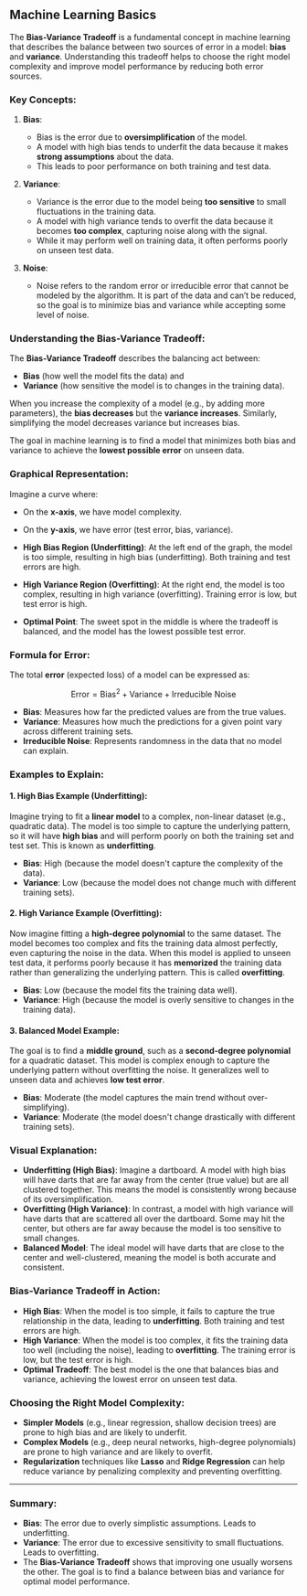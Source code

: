 Machine Learning Basics
---

The **Bias-Variance Tradeoff** is a fundamental concept in machine learning that describes the balance between two sources of error in a model: **bias** and **variance**. Understanding this tradeoff helps to choose the right model complexity and improve model performance by reducing both error sources.

### **Key Concepts:**
1. **Bias**: 
   - Bias is the error due to **oversimplification** of the model.
   - A model with high bias tends to underfit the data because it makes **strong assumptions** about the data.
   - This leads to poor performance on both training and test data.

2. **Variance**:
   - Variance is the error due to the model being **too sensitive** to small fluctuations in the training data.
   - A model with high variance tends to overfit the data because it becomes **too complex**, capturing noise along with the signal.
   - While it may perform well on training data, it often performs poorly on unseen test data.

3. **Noise**:
   - Noise refers to the random error or irreducible error that cannot be modeled by the algorithm. It is part of the data and can’t be reduced, so the goal is to minimize bias and variance while accepting some level of noise.

### **Understanding the Bias-Variance Tradeoff:**

The **Bias-Variance Tradeoff** describes the balancing act between:
- **Bias** (how well the model fits the data) and 
- **Variance** (how sensitive the model is to changes in the training data).

When you increase the complexity of a model (e.g., by adding more parameters), the **bias decreases** but the **variance increases**. Similarly, simplifying the model decreases variance but increases bias.

The goal in machine learning is to find a model that minimizes both bias and variance to achieve the **lowest possible error** on unseen data.

### **Graphical Representation:**
Imagine a curve where:
- On the **x-axis**, we have model complexity.
- On the **y-axis**, we have error (test error, bias, variance).

- **High Bias Region (Underfitting)**: At the left end of the graph, the model is too simple, resulting in high bias (underfitting). Both training and test errors are high.
- **High Variance Region (Overfitting)**: At the right end, the model is too complex, resulting in high variance (overfitting). Training error is low, but test error is high.
- **Optimal Point**: The sweet spot in the middle is where the tradeoff is balanced, and the model has the lowest possible test error.

### **Formula for Error:**
The total **error** (expected loss) of a model can be expressed as:

$$
\text{Error} = \text{Bias}^2 + \text{Variance} + \text{Irreducible Noise}
$$

- **Bias**: Measures how far the predicted values are from the true values.
- **Variance**: Measures how much the predictions for a given point vary across different training sets.
- **Irreducible Noise**: Represents randomness in the data that no model can explain.

### **Examples to Explain:**

#### 1. **High Bias Example (Underfitting):**
Imagine trying to fit a **linear model** to a complex, non-linear dataset (e.g., quadratic data). The model is too simple to capture the underlying pattern, so it will have **high bias** and will perform poorly on both the training set and test set. This is known as **underfitting**.

- **Bias**: High (because the model doesn't capture the complexity of the data).
- **Variance**: Low (because the model does not change much with different training sets).

#### 2. **High Variance Example (Overfitting):**
Now imagine fitting a **high-degree polynomial** to the same dataset. The model becomes too complex and fits the training data almost perfectly, even capturing the noise in the data. When this model is applied to unseen test data, it performs poorly because it has **memorized** the training data rather than generalizing the underlying pattern. This is called **overfitting**.

- **Bias**: Low (because the model fits the training data well).
- **Variance**: High (because the model is overly sensitive to changes in the training data).

#### 3. **Balanced Model Example:**
The goal is to find a **middle ground**, such as a **second-degree polynomial** for a quadratic dataset. This model is complex enough to capture the underlying pattern without overfitting the noise. It generalizes well to unseen data and achieves **low test error**.

- **Bias**: Moderate (the model captures the main trend without over-simplifying).
- **Variance**: Moderate (the model doesn't change drastically with different training sets).

### **Visual Explanation:**
- **Underfitting (High Bias)**: Imagine a dartboard. A model with high bias will have darts that are far away from the center (true value) but are all clustered together. This means the model is consistently wrong because of its oversimplification.
- **Overfitting (High Variance)**: In contrast, a model with high variance will have darts that are scattered all over the dartboard. Some may hit the center, but others are far away because the model is too sensitive to small changes.
- **Balanced Model**: The ideal model will have darts that are close to the center and well-clustered, meaning the model is both accurate and consistent.

### **Bias-Variance Tradeoff in Action:**

- **High Bias**: When the model is too simple, it fails to capture the true relationship in the data, leading to **underfitting**. Both training and test errors are high.
- **High Variance**: When the model is too complex, it fits the training data too well (including the noise), leading to **overfitting**. The training error is low, but the test error is high.
- **Optimal Tradeoff**: The best model is the one that balances bias and variance, achieving the lowest error on unseen test data.

### **Choosing the Right Model Complexity:**
- **Simpler Models** (e.g., linear regression, shallow decision trees) are prone to high bias and are likely to underfit.
- **Complex Models** (e.g., deep neural networks, high-degree polynomials) are prone to high variance and are likely to overfit.
- **Regularization** techniques like **Lasso** and **Ridge Regression** can help reduce variance by penalizing complexity and preventing overfitting.

---

### **Summary:**

- **Bias**: The error due to overly simplistic assumptions. Leads to underfitting.
- **Variance**: The error due to excessive sensitivity to small fluctuations. Leads to overfitting.
- The **Bias-Variance Tradeoff** shows that improving one usually worsens the other. The goal is to find a balance between bias and variance for optimal model performance.
